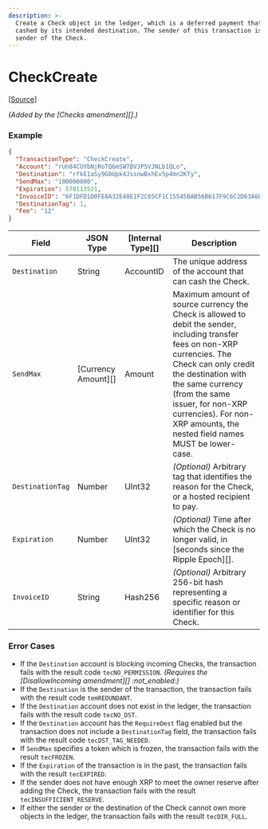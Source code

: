 ```yaml
---
description: >-
  Create a Check object in the ledger, which is a deferred payment that can be
  cashed by its intended destination. The sender of this transaction is the
  sender of the Check.
---
```


# CheckCreate

\[[Source](https://github.com/Xahau/xahaud/blob/dev/src/ripple/app/tx/impl/URIToken.cpp)]

_(Added by the \[Checks amendment]\[].)_

### Example

```json
{
  "TransactionType": "CheckCreate",
  "Account": "rUn84CUYbNjRoTQ6mSW7BVJPSVJNLb1QLo",
  "Destination": "rfkE1aSy9G8Upk4JssnwBxhEv5p4mn2KTy",
  "SendMax": "100000000",
  "Expiration": 570113521,
  "InvoiceID": "6F1DFD1D0FE8A32E40E1F2C05CF1C15545BAB56B617F9C6C2D63A6B704BEF59B",
  "DestinationTag": 1,
  "Fee": "12"
}
```

| Field            | JSON Type             | \[Internal Type]\[] | Description                                                                                                                                                                                                                                                                                                 |
| ---------------- | --------------------- | ------------------- | ----------------------------------------------------------------------------------------------------------------------------------------------------------------------------------------------------------------------------------------------------------------------------------------------------------- |
| `Destination`    | String                | AccountID           | The unique address of the account that can cash the Check.                                                                                                                                                                                                                                                  |
| `SendMax`        | \[Currency Amount]\[] | Amount              | Maximum amount of source currency the Check is allowed to debit the sender, including transfer fees on non-XRP currencies. The Check can only credit the destination with the same currency (from the same issuer, for non-XRP currencies). For non-XRP amounts, the nested field names MUST be lower-case. |
| `DestinationTag` | Number                | UInt32              | _(Optional)_ Arbitrary tag that identifies the reason for the Check, or a hosted recipient to pay.                                                                                                                                                                                                          |
| `Expiration`     | Number                | UInt32              | _(Optional)_ Time after which the Check is no longer valid, in \[seconds since the Ripple Epoch]\[].                                                                                                                                                                                                        |
| `InvoiceID`      | String                | Hash256             | _(Optional)_ Arbitrary 256-bit hash representing a specific reason or identifier for this Check.                                                                                                                                                                                                            |

### Error Cases

* If the `Destination` account is blocking incoming Checks, the transaction fails with the result code `tecNO_PERMISSION`. _(Requires the \[DisallowIncoming amendment]\[] :not\_enabled:)_
* If the `Destination` is the sender of the transaction, the transaction fails with the result code `temREDUNDANT`.
* If the `Destination` account does not exist in the ledger, the transaction fails with the result code `tecNO_DST`.
* If the `Destination` account has the `RequireDest` flag enabled but the transaction does not include a `DestinationTag` field, the transaction fails with the result code `tecDST_TAG_NEEDED`.
* If `SendMax` specifies a token which is frozen, the transaction fails with the result `tecFROZEN`.
* If the `Expiration` of the transaction is in the past, the transaction fails with the result `tecEXPIRED`.
* If the sender does not have enough XRP to meet the owner reserve after adding the Check, the transaction fails with the result `tecINSUFFICIENT_RESERVE`.
* If either the sender or the destination of the Check cannot own more objects in the ledger, the transaction fails with the result `tecDIR_FULL`.
